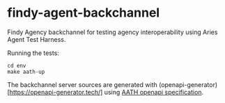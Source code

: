 # findy-agent-backchannel

Findy Agency backchannel for testing agency interoperability using Aries Agent Test Harness.

Running the tests:

```
cd env
make aath-up
```

The backchannel server sources are generated with (openapi-generator)[https://openapi-generator.tech/] using [AATH openapi specification](https://github.com/hyperledger/aries-agent-test-harness/blob/main/docs/assets/openapi-spec.yml).
